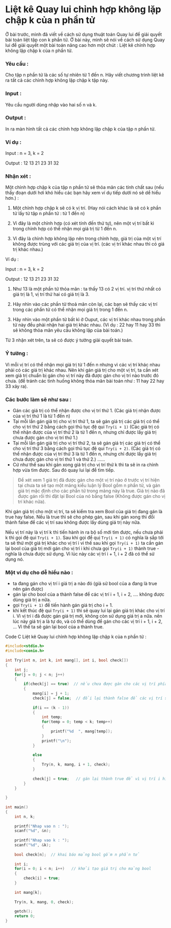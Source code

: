 # Liệt kê Quay lui chỉnh hợp không lặp chập k của n phần tử

Ở bài trước, mình đã viết về cách sử dụng thuật toán Quay lui để giải quyết bài toán liệt tập con k phần tử. Ở bài này, mình sẽ nói về cách sử dụng Quay lui để giải quyết một bài toán nâng cao hơn một chút : Liệt kê chỉnh hợp không lặp chập k của n phần tử.

### Yêu cầu : 
Cho tập n phần tử là các số tự nhiên từ 1 đến n. Hãy viết chương trình liệt kê ra tất cả các chỉnh hợp không lặp chập k tập này.

### Input : 
Yêu cầu người dùng nhập vào hai số n và k.

### Output : 
In ra màn hình tất cả các chỉnh hợp không lặp chập k của tập n phần tử.

### Ví dụ : 

Input : n = 3, k = 2

Output : 12   13   21   23   31   32


### Nhận xét :  
Một chỉnh hợp chập k của tập n phần tử sẽ thỏa mãn các tính chất sau (nếu thấy đoạn dưới hơi khó hiểu các bạn hãy xem ví dụ tiếp dưới nó sẽ dể hiểu hơn.) :

1.  Một chỉnh hợp chập k sẽ có k vị trí. (Hay nói cách khác là sẽ có k phần tử lấy từ tập n phần tử : từ 1 đến n)

2.  Vì đây là một chỉnh hợp (có xét tính đến thứ tự), nên một vị trí bất kì trong chỉnh hợp có thể nhận mọi giá trị từ 1 đến n.

3.  Vì đây là chỉnh hợp không lặp nên trong chỉnh hợp, giá trị của một vị trí không được trùng với các giá trị của vị trí. (các vị trí khác nhau thì có giá trị khác nhau.)

Ví dụ :

Input : n = 3, k = 2

Output : 12   13   21   23   31   32

1.  Như 13 là một phần tử thỏa mãn : ta thấy 13 có 2 vị trí. vị trí thứ nhất có giá trị là 1, vị trí thứ hai có giá trị là 3.

2.  Hãy nhìn vào các phần tử thoả mãn còn lại, các bạn sẽ thấy các vị trí trong các phần tử có thể nhận mọi giá trị trong 1 đến n.

3. Hãy nhìn vào một phần tử bất kì ở Ouput, các vị trí khác nhau trong phần tử này đều phải nhận hai giá trị khác nhau. (Ví dụ : 22 hay 11 hay 33 thì sẽ không thỏa mãn yêu cầu không lặp của bài toán.)

Từ 3 nhận xét trên, ta sẽ có được ý tưởng giải quyết bài toán.

### Ý tưởng :  

Vì mỗi vị trí có thể nhận mọi giá trị từ 1 đến n nhưng vì các vị trí khác nhau phải có các giá trị khác nhau. Nên khi gán giá trị cho một vị trí, ta cần xét xem giá trị chuẩn bị gán cho vị trí này đã được gán cho vị trí nào trước đó chưa. (để tránh các tình huống không thỏa mãn bài toán như : 11 hay 22 hay 33 xảy ra).

### Các bước làm sẽ như sau :

-  Gán các giá trị có thể nhận được cho vị trí thứ 1. (Các giá trị nhận được của vị trí thứ 1 là từ 1 đến n)
-  Tại mỗi lần gán giá trị cho vị trí thứ 1, ta sẽ gán giá trị các giá trị có thể cho vị trí thứ 2 bằng cách gọi thủ tục đệ qui `Try(i + 1)`  (Các giá trị có thể nhận được của vị trí thứ 2 là từ 1 đến n, nhưng chỉ được lấy giá trị chưa được gán cho vị trí thứ 1.)
-  Tại mỗi lần gán giá trị cho vị trí thứ 2, ta sẽ gán giá trị các giá trị có thể cho vị trí thứ 3 bằng cách gọi thủ tục đệ qui `Try(i + 2)`. (Các giá trị có thể nhận được của vị trí thứ 3 là từ 1 đến n, nhưng chỉ được lấy giá trị chưa được gán cho vị trí thứ 1 và thứ 2.)
......
-  Cứ như thế sau khi gán xong giá trị cho vị trí thứ k thì ta sẽ in ra chỉnh hợp vừa tìm được. Sau đó quay lui lại để tìm tiếp.

>Để xét xem 1 giá trị đã được gán cho một vị trí nào ở trước vị trí hiện tại chưa ta sẽ tạo một mảng kiểu luận lý Bool gồm n phần tử, và gán giá trị mặc định cho các phần tử trong mảng này là true. Giá trị nào đã được gán rồi thì đặt lại Bool của nó bằng false (Không được gán cho vị trí khác nữa).

Khi gán giá trị cho một vị trí, ta sẽ kiểm tra xem Bool của giá trị đang gán là true hay false. Nếu là true thì sẽ cho phép gán, sau khi gán xong thì đổi thành false để các vị trí sau không được lấy dùng giá trị này nữa.

Nếu vị trí này là vị trí k thì tiến hành in ra bộ số mới tìm được, nếu chưa phải k thì gọi đệ qui `Try(i + 1)`. Sau khi gọi để quị `Try(i + 1)` có nghĩa là sắp tới ta sẽ thử một giá trị khác cho vị trí i vì thế sau khi gọi `Try(i + 1)` ta cần gán lại bool của giá trị mới gán cho vị trí i khi chưa gọi `Try(i + 1)` thành true - nghĩa là chưa được sử dụng. Vì lúc này các vị trí i + 1, i + 2 đã có thể sử dụng nó.

### Một ví dụ cho dễ hiểu nào :

-  ta đang gán cho vị trí i giá trị a nào đó (giả sử bool của a đang là true nên gán được)
-  gán lại cho bool của a thành false để các vị trí i + 1, i + 2, .... không được dùng giá trị a nữa.
-  gọi `Try(i + 1)` để tiến hành gán giá trị cho i + 1.
-  khi kết thúc đệ qui `Try(i + 1)` thì sẽ quay lui lại gán giá trị khác cho vị trí i. Vì vị trí i đã được gán giá trị mới, không còn sử dụng giá trị a nữa. nên lúc này giá trị a là tự do, và có thể dùng để gán cho các vị trí i + 1, i + 2, ... Vì thế ta sẽ gán lại bool của a thành true.

Code C Liệt kê Quay lui chỉnh hợp không lặp chập k của n phần tử :

```C++
#include<stdio.h>
#include<conio.h>
 
int Try(int n, int k, int mang[], int i, bool check[])
{
    int j;
    for(j = 0; j < n; j++)
    {
        if(check[j] == true)  // nếu chưa được gán cho các vị trí phía trước
        {
            mang[i] = j + 1;
            check[j] = false;  // đổi lại thành false để các vị trí sau không được dùng nữa
 
            if(i == (k - 1))
            {
                int temp;
                for(temp = 0; temp < k; temp++)
                {
                    printf("%d  ", mang[temp]);
                }
                printf("\n");
            }
             
            else
            {
                Try(n, k, mang, i + 1, check);
            }
 
            check[j] = true;   // gán lại thành true để vì vị trí i hiện sắp tới không sử dụng giá trị j nữa.
        }
    }
 
}
 
int main()
{
    int n, k;
 
    printf("Nhap vao n : ");
    scanf("%d", &n);
 
    printf("Nhap vao k : ");
    scanf("%d", &k);
 
    bool check[n];  // khai báo mảng bool gồm n phần tử
 
    int i;
    for(i = 0; i < n; i++)   // khởi tạo giá trị cho mảng bool 
    {
        check[i] = true;
    }
 
    int mang[k];
 
    Try(n, k, mang, 0, check);
 
    getch();
    return 0;
}
```
